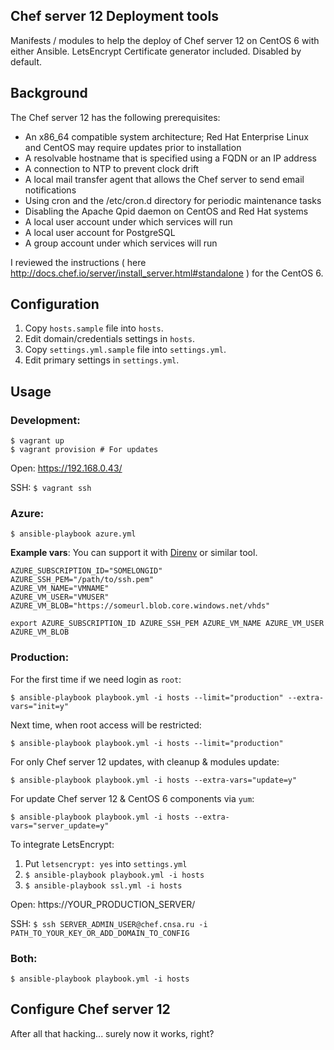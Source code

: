 ## Chef server 12 Deployment tools

Manifests / modules to help the deploy of Chef server 12 on CentOS 6 with either Ansible.
LetsEncrypt Certificate generator included. Disabled by default.

## Background

The Chef server 12 has the following prerequisites:

- An x86_64 compatible system architecture; Red Hat Enterprise Linux and CentOS may require updates prior to installation
- A resolvable hostname that is specified using a FQDN or an IP address
- A connection to NTP to prevent clock drift
- A local mail transfer agent that allows the Chef server to send email notifications
- Using cron and the /etc/cron.d directory for periodic maintenance tasks
- Disabling the Apache Qpid daemon on CentOS and Red Hat systems
- A local user account under which services will run
- A local user account for PostgreSQL
- A group account under which services will run

I reviewed the instructions ( here http://docs.chef.io/server/install_server.html#standalone ) for the CentOS 6.

## Configuration

1. Copy `hosts.sample` file into `hosts`.
2. Edit domain/credentials settings in `hosts`.
3. Copy `settings.yml.sample` file into `settings.yml`.
4. Edit primary settings in `settings.yml`.

## Usage

### Development:

    $ vagrant up
    $ vagrant provision # For updates

Open: https://192.168.0.43/

SSH: `$ vagrant ssh`

### Azure:

    $ ansible-playbook azure.yml

**Example vars**:
You can support it with [Direnv](https://github.com/zimbatm/direnv) or similar tool.

    AZURE_SUBSCRIPTION_ID="SOMELONGID"
    AZURE_SSH_PEM="/path/to/ssh.pem"
    AZURE_VM_NAME="VMNAME"
    AZURE_VM_USER="VMUSER"
    AZURE_VM_BLOB="https://someurl.blob.core.windows.net/vhds"

    export AZURE_SUBSCRIPTION_ID AZURE_SSH_PEM AZURE_VM_NAME AZURE_VM_USER AZURE_VM_BLOB

### Production:

For the first time if we need login as `root`:

    $ ansible-playbook playbook.yml -i hosts --limit="production" --extra-vars="init=y"

Next time, when root access will be restricted:

    $ ansible-playbook playbook.yml -i hosts --limit="production"

For only Chef server 12 updates, with cleanup & modules update:

    $ ansible-playbook playbook.yml -i hosts --extra-vars="update=y"

For update Chef server 12 & CentOS 6 components via `yum`:

    $ ansible-playbook playbook.yml -i hosts --extra-vars="server_update=y"

To integrate LetsEncrypt:
1. Put `letsencrypt: yes` into `settings.yml`
2. `$ ansible-playbook playbook.yml -i hosts`
3. `$ ansible-playbook ssl.yml -i hosts`

Open: https://YOUR_PRODUCTION_SERVER/

SSH: `$ ssh SERVER_ADMIN_USER@chef.cnsa.ru -i PATH_TO_YOUR_KEY_OR_ADD_DOMAIN_TO_CONFIG`

### Both:

    $ ansible-playbook playbook.yml -i hosts  

## Configure Chef server 12

After all that hacking... surely now it works, right?

